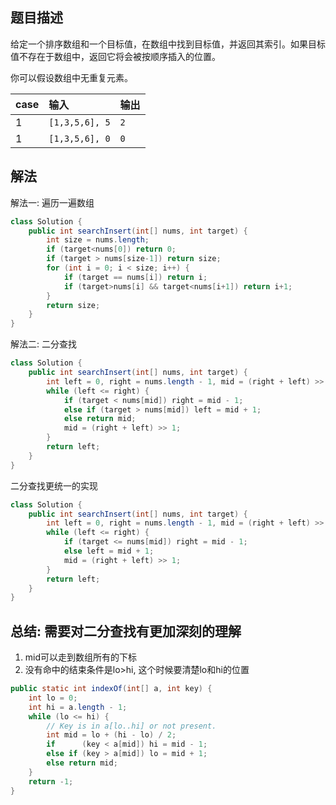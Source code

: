 ## 题目描述

给定一个排序数组和一个目标值，在数组中找到目标值，并返回其索引。如果目标值不存在于数组中，返回它将会被按顺序插入的位置。

你可以假设数组中无重复元素。

|case|输入|输出|
|:--|:--|:--|
|1|`[1,3,5,6], 5`|`2`|
|1|`[1,3,5,6], 0`|`0`|

## 解法

解法一: 遍历一遍数组

```java
class Solution {
    public int searchInsert(int[] nums, int target) {
        int size = nums.length;
        if (target<nums[0]) return 0;
        if (target > nums[size-1]) return size;
        for (int i = 0; i < size; i++) {
            if (target == nums[i]) return i;
            if (target>nums[i] && target<nums[i+1]) return i+1;
        }
        return size;
    }
}
```

解法二: 二分查找

```java
class Solution {
    public int searchInsert(int[] nums, int target) {
        int left = 0, right = nums.length - 1, mid = (right + left) >> 1;
        while (left <= right) {
            if (target < nums[mid]) right = mid - 1;
            else if (target > nums[mid]) left = mid + 1;
            else return mid;
            mid = (right + left) >> 1;
        }
        return left;
    }
}
```

二分查找更统一的实现

```java
class Solution {
    public int searchInsert(int[] nums, int target) {
        int left = 0, right = nums.length - 1, mid = (right + left) >> 1;
        while (left <= right) {
            if (target <= nums[mid]) right = mid - 1;
            else left = mid + 1;
            mid = (right + left) >> 1;
        }
        return left;
    }
}
```

## 总结: 需要对二分查找有更加深刻的理解

1. mid可以走到数组所有的下标
2. 没有命中的结束条件是lo>hi, 这个时候要清楚lo和hi的位置

```java
public static int indexOf(int[] a, int key) {
    int lo = 0;
    int hi = a.length - 1;
    while (lo <= hi) {
        // Key is in a[lo..hi] or not present.
        int mid = lo + (hi - lo) / 2;
        if      (key < a[mid]) hi = mid - 1;
        else if (key > a[mid]) lo = mid + 1;
        else return mid;
    }
    return -1;
}
```
